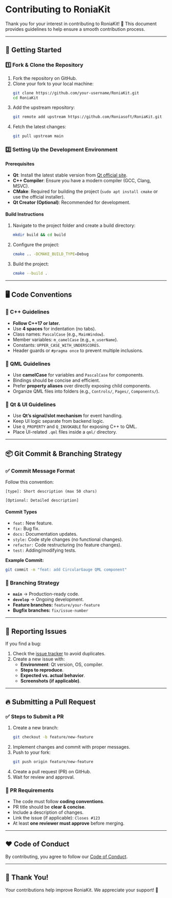 # Contributing to RoniaKit

Thank you for your interest in contributing to RoniaKit! 🎉
This document provides guidelines to help ensure a smooth contribution process.

---

## 🚀 Getting Started

### 1️⃣ Fork & Clone the Repository
1. Fork the repository on GitHub.
2. Clone your fork to your local machine:
   ```sh
   git clone https://github.com/your-username/RoniaKit.git
   cd RoniaKit
   ```
3. Add the upstream repository:
   ```sh
   git remote add upstream https://github.com/Roniasoft/RoniaKit.git
   ```
4. Fetch the latest changes:
   ```sh
   git pull upstream main
   ```

### 2️⃣ Setting Up the Development Environment

#### Prerequisites
- **Qt**: Install the latest stable version from [Qt official site](https://www.qt.io/download).
- **C++ Compiler**: Ensure you have a modern compiler (GCC, Clang, MSVC).
- **CMake**: Required for building the project (`sudo apt install cmake` or use the official installer).
- **Qt Creator (Optional)**: Recommended for development.

#### Build Instructions
1. Navigate to the project folder and create a build directory:
   ```sh
   mkdir build && cd build
   ```
2. Configure the project:
   ```sh
   cmake .. -DCMAKE_BUILD_TYPE=Debug
   ```
3. Build the project:
   ```sh
   cmake --build .
   ```

---

## 🖥️ Code Conventions

### 📝 C++ Guidelines
- **Follow C++17 or later.**
- Use **4 spaces** for indentation (no tabs).
- Class names: `PascalCase` (e.g., `MainWindow`).
- Member variables: `m_camelCase` (e.g., `m_userName`).
- Constants: `UPPER_CASE_WITH_UNDERSCORES`.
- Header guards or `#pragma once` to prevent multiple inclusions.

### 📜 QML Guidelines
- Use **camelCase** for variables and `PascalCase` for components.
- Bindings should be concise and efficient.
- Prefer **property aliases** over directly exposing child components.
- Organize QML files into folders (e.g., `Controls/`, `Pages/`, `Components/`).

### 🎨 Qt & UI Guidelines
- Use **Qt’s signal/slot mechanism** for event handling.
- Keep UI logic separate from backend logic.
- Use `Q_PROPERTY` and `Q_INVOKABLE` for exposing C++ to QML.
- Place UI-related `.qml` files inside a `qml/` directory.

---

## 📦 Git Commit & Branching Strategy

### ✅ Commit Message Format
Follow this convention:
```
[type]: Short description (max 50 chars)

[Optional: Detailed description]
```
#### **Commit Types**
- `feat:` New feature.
- `fix:` Bug fix.
- `docs:` Documentation updates.
- `style:` Code style changes (no functional changes).
- `refactor:` Code restructuring (no feature changes).
- `test:` Adding/modifying tests.

**Example Commit:**
```sh
git commit -m "feat: add CircularGauge QML component"
```

### 🌱 Branching Strategy
- **`main`** → Production-ready code.
- **`develop`** → Ongoing development.
- **Feature branches:** `feature/your-feature`
- **Bugfix branches:** `fix/issue-number`

---

## 🐛 Reporting Issues

If you find a bug:
1. Check the [issue tracker](https://github.com/Roniasoft/RoniaKit/issues) to avoid duplicates.
2. Create a new issue with:
   - **Environment**: Qt version, OS, compiler.
   - **Steps to reproduce**.
   - **Expected vs. actual behavior**.
   - **Screenshots (if applicable)**.

---

## 🔥 Submitting a Pull Request

### ✅ Steps to Submit a PR
1. Create a new branch:
   ```sh
   git checkout -b feature/new-feature
   ```
2. Implement changes and commit with proper messages.
3. Push to your fork:
   ```sh
   git push origin feature/new-feature
   ```
4. Create a pull request (PR) on GitHub.
5. Wait for review and approval.

### 🔹 PR Requirements
- The code must follow **coding conventions**.
- PR title should be **clear & concise**.
- Include a description of changes.
- Link the issue (if applicable): `Closes #123`
- At least **one reviewer must approve** before merging.

---

## ❤️ Code of Conduct
By contributing, you agree to follow our [Code of Conduct](CODE_OF_CONDUCT.md).

---

## 🎉 Thank You!
Your contributions help improve RoniaKit. We appreciate your support! 🚀

